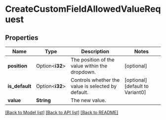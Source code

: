 # CreateCustomFieldAllowedValueRequest

## Properties

Name | Type | Description | Notes
------------ | ------------- | ------------- | -------------
**position** | Option<**i32**> | The position of the value within the dropdown. | [optional]
**is_default** | Option<**i32**> | Controls whether the value is selected by default. | [optional][default to Variant0]
**value** | **String** | The new value. | 

[[Back to Model list]](../README.md#documentation-for-models) [[Back to API list]](../README.md#documentation-for-api-endpoints) [[Back to README]](../README.md)


